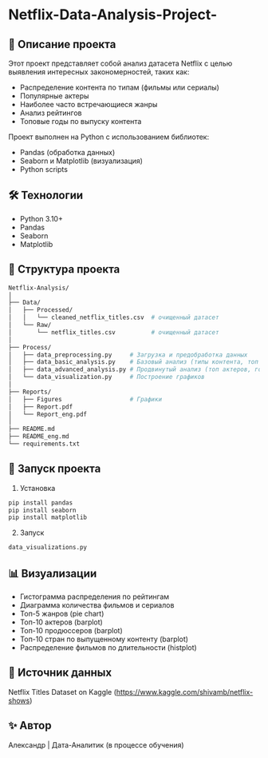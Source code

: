 # Netflix-Data-Analysis-Project-
## 📌 Описание проекта
Этот проект представляет собой анализ датасета Netflix с целью выявления интересных закономерностей, таких как:
- Распределение контента по типам (фильмы или сериалы)
- Популярные актеры
- Наиболее часто встречающиеся жанры
- Анализ рейтингов
- Топовые годы по выпуску контента

Проект выполнен на Python с использованием библиотек:
- Pandas (обработка данных)
- Seaborn и Matplotlib (визуализация)
- Python scripts

## 🛠 Технологии
- Python 3.10+
- Pandas
- Seaborn
- Matplotlib

## 📂 Структура проекта
```bash
Netflix-Analysis/
│
├── Data/
│   ├── Processed/
│   │   └── cleaned_netflix_titles.csv  # очищенный датасет
│   └── Raw/
│       └── netflix_titles.csv          # очищенный датасет
│
├── Process/
│   ├── data_preprocessing.py     # Загрузка и предобработка данных
│   ├── data_basic_analysis.py    # Базовый анализ (типы контента, топ жанры, рейтинги)
│   ├── data_advanced_analysis.py # Продвинутый анализ (топ актеров, годовые тренды)
│   └── data_visualization.py     # Построение графиков
│
├── Reports/
│   ├── Figures                   # Графики 
│   ├── Report.pdf                
│   └── Report_eng.pdf
│
├── README.md
├── README_eng.md                 
└── requirements.txt             
```

## 🚀 Запуск проекта 
1. Установка
```bash
pip install pandas
pip install seaborn
pip install matplotlib
```
2. Запуск
```bash
data_visualizations.py
```

## 📊 Визуализации
 - Гистограмма распределения по рейтингам
 - Диаграмма количества фильмов и сериалов
 - Топ-5 жанров (pie chart)
 - Топ-10 актеров (barplot)
 - Топ-10 продюссеров (barplot)
 - Топ-10 стран по выпущенному контенту (barplot)
 - Распределение фильмов по длительности (histplot)

## 📌 Источник данных
Netflix Titles Dataset on Kaggle (https://www.kaggle.com/shivamb/netflix-shows)
## ✨ Автор
Александр | Дата-Аналитик (в процессе обучения)
 
